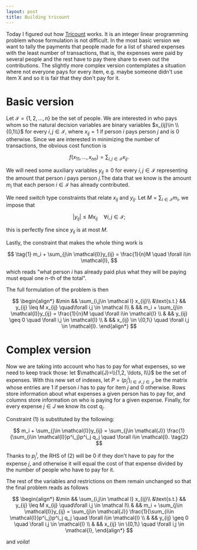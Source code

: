 ```yaml
---
layout: post
title: Building tricount
---
```


Today I figured out how [Tricount](tricount.com) works. It is an integer linear programming problem whose formulation is not difficult. In the most basic version we want to tally the payments that people made for a list of shared expenses with the least number of transactions, that is, the expenses were paid by several people and the rest have to pay there share to even out the contributions. The slightly more complex version contemplates a situation where not everyone pays for every item, e.g. maybe someone didn't use item X and so it is fair that they don't pay for it.

# Basic version

Let $\mathcal{I} = \{1,2, \ldots, n\}$ be the set of people. We are interested in who pays whom so the natural decision variables are binary variables $x_{ij}\in \\{0,1\\}$ for every $i,j \in \mathcal I$, where $x_{ij} = 1$ if person $i$ pays person $j$ and is $0$ otherwise. Since we are interested in minimizing the number of transactions, the obvious cost function is



$$
f(x_{11},\ldots, x_{nn}) = \sum_{i,j\in \mathcal I} x_{ij}.
$$


We will need some auxiliary variables $y_{ij} \geq 0$ for every $i,j \in \mathcal I$ representing the amount that person $i$ pays person $j$.The data that we know is the amount $m_i$ that each person  $i\in \mathcal I$ has already contributed.

We need *switch* type constraints that relate $x_{ij}$ and $y_{ij}$. Let $M=\sum_{i\in \mathcal I} m_i$, we impose that


$$
\vert y_{ij}\vert \leq M x_{ij} \quad\forall i,j \in \mathcal I;
$$


this is perfectly fine since $y_{ij}$ is at most $M$. 

Lastly, the constraint that makes the whole thing work is


$$
\tag{1}
m_i + \sum_{j\in \mathcal{I}}y_{ij} = \frac{1}{n}M \quad \forall i\in \mathcal{I},
$$


which reads "what person $i$ has already paid plus what they will be paying must equal one $n$-th of the total".

The full formulation of the problem is then


$$
\begin{align*}
&\min && \sum_{i,j\in \mathcal I} x_{ij}\\
&\text{s.t.} &&  y_{ij} \leq M x_{ij} \quad\forall i,j \in \mathcal I\\
& && m_i + \sum_{j\in \mathcal{I}}y_{ij} = \frac{1}{n}M \quad \forall i\in \mathcal{I} \\
& && y_{ij} \geq 0 \quad \forall i,j \in \mathcal{I} \\
& && x_{ij} \in \{0,1\} \quad \forall i,j \in \mathcal{I}.
\end{align*}
$$


# Complex version

Now we are taking into account who has to pay for what expenses, so we need to keep track those: let $\mathcal{J}=\\{1,2, \ldots, l\\}$ be the set of expenses. With this new set of indexes, let $P = (p^i_j)_{i\in \mathcal{I}, j\in \mathcal{J}}$ be the matrix whose entries are $1$ if person $i$ has to pay for item $j$ and $0$ otherwise. Rows store information about what expenses a given person has to pay for, and columns store information on who is paying for a given expense. Finally, for every expense $j\in J$ we know its cost $q_j$.

Constraint $(1)$ is substituted by the following:


$$
m_i + \sum_{j\in \mathcal{I}}y_{ij} = \sum_{j\in \mathcal{J}} \frac{1}{\sum_{i\in \mathcal{I}}p^i_j}p^i_j q_j \quad \forall i\in \mathcal{I}. \tag{2}
$$


Thanks to $p^i_j$, the RHS of $(2)$ will be $0$ if they don't have to pay for the expense $j$, and otherwise it will equal the cost of that expense divided by the number of people who have to pay for it.

The rest of the variables and restrictions on them remain unchanged so that the final problem reads as follows


$$
\begin{align*}
&\min && \sum_{i,j\in \mathcal I} x_{ij}\\
&\text{s.t.} &&  y_{ij} \leq M x_{ij} \quad\forall i,j \in \mathcal I\\
& && m_i + \sum_{j\in \mathcal{I}}y_{ij} = \sum_{j\in \mathcal{J}} \frac{1}{\sum_{i\in \mathcal{I}}p^i_j}p^i_j q_j \quad \forall i\in \mathcal{I} \\
& && y_{ij} \geq 0 \quad \forall i,j \in \mathcal{I} \\
& && x_{ij} \in \{0,1\} \quad \forall i,j \in \mathcal{I},
\end{align*}
$$


and *voila*!